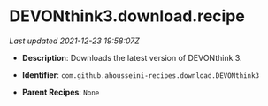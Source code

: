 # DEVONthink3.download.recipe

_Last updated 2021-12-23 19:58:07Z_

- **Description**: Downloads the latest version of DEVONthink 3.

- **Identifier**: `com.github.ahousseini-recipes.download.DEVONthink3`

- **Parent Recipes**: `None`